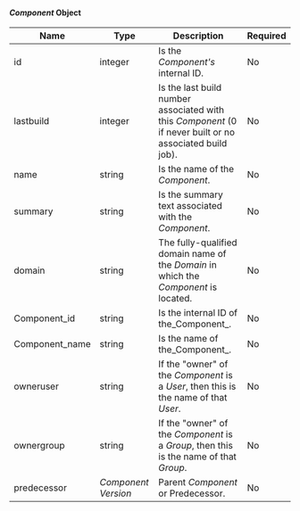 
#### _Component_ Object

| Name           | Type                | Description                                                                                              | Required |
|----------------|---------------------|----------------------------------------------------------------------------------------------------------|----------|
| id             | integer             | Is the _Component's_ internal ID.                                                                        | No       |
| lastbuild      | integer             | Is the last build number associated with this _Component_ (0 if never built or no associated build job). | No       |
| name           | string              | Is the name of the _Component_.                                                                          | No       |
| summary        | string              | Is the summary text associated with the _Component_.                                                     | No       |
| domain         | string              | The fully-qualified domain name of the _Domain_ in which the _Component_ is located.                     | No       |
| Component_id   | string              | Is the internal ID of the_Component_.                                                                    | No       |
| Component_name | string              | Is the name of the_Component_.                                                                           | No       |
| owneruser      | string              | If the "owner" of the _Component_ is a _User_, then this is the name of that _User_.                     | No       |
| ownergroup     | string              | If the "owner" of the _Component_ is a _Group_, then this is the name of that _Group_.                   | No       |
| predecessor    | _Component Version_ | Parent _Component_ or Predecessor.                                                                       | No       |
